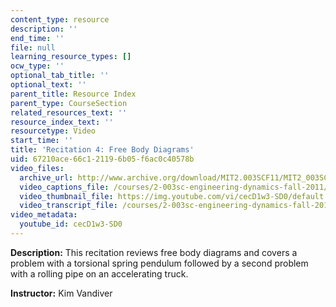 ```yaml
---
content_type: resource
description: ''
end_time: ''
file: null
learning_resource_types: []
ocw_type: ''
optional_tab_title: ''
optional_text: ''
parent_title: Resource Index
parent_type: CourseSection
related_resources_text: ''
resource_index_text: ''
resourcetype: Video
start_time: ''
title: 'Recitation 4: Free Body Diagrams'
uid: 67210ace-66c1-2119-6b05-f6ac0c40578b
video_files:
  archive_url: http://www.archive.org/download/MIT2.003SCF11/MIT2_003SCF11_rec04_300k.mp4
  video_captions_file: /courses/2-003sc-engineering-dynamics-fall-2011/61dc9eaf70e35039a6209c5cc5b6f537_cecD1w3-SD0.vtt
  video_thumbnail_file: https://img.youtube.com/vi/cecD1w3-SD0/default.jpg
  video_transcript_file: /courses/2-003sc-engineering-dynamics-fall-2011/b554fe41a7585633d27582183dc8321d_cecD1w3-SD0.pdf
video_metadata:
  youtube_id: cecD1w3-SD0
---
```


**Description:** This recitation reviews free body diagrams and covers a problem with a torsional spring pendulum followed by a second problem with a rolling pipe on an accelerating truck.

**Instructor:** Kim Vandiver



